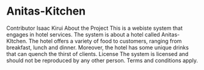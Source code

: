 # Anitas-Kitchen
Contributor
Isaac Kirui
About the Project
This is a webiste system that engages in hotel services. The system is about a hotel called Anitas-KItchen. The hotel offers a variety of food to customers, ranging from breakfast, lunch and dinner. Moreover, the hotel has some unique drinks that can quench the thirst of clients.
License
The system is licensed and should not be reproduced by any other person. Terms and conditions apply.
